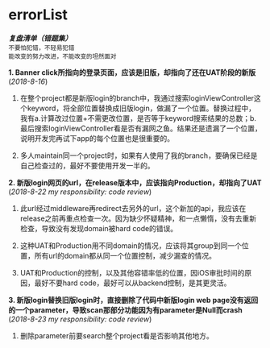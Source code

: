 # errorList
***复盘清单（错题集）***    
    ```不要怕犯错，不轻易犯错```      
    ```能改变的努力改进，不能改变的坦然面对```

**1. Banner click所指向的登录页面，应该是旧版，却指向了还在UAT阶段的新版**   
   (_2018-8-16_)
   1. 在整个project都是新版login的branch中，我通过搜索loginViewController这个keyword，将全部位置替换成旧版login，做漏了一个位置。替换过程中，我有a.计算改过位置+不需更改位置，是否等于keyword搜索结果的总数；b.最后搜索loginViewController看是否有漏网之鱼。结果还是遗漏了一个位置，说明开发完再试下app的每个位置也是很重要的。
   
   2. 多人maintain同一个project时，如果有人使用了我的branch，要确保已经是自己检查过的，最好不要使用开发一半的。   


**2. 新版login网页的url，在release版本中，应该指向Production，却指向了UAT**   
   (_2018-8-22 my responsibility: code review_)
   1. 此url经过middleware再redirect去另外的url，这个新加的api，我应该在release之前再重点检查一次。因为缺少怀疑精神，和一点懒惰，没有去重新检查，导致没有发现domain被hard code的错误。  
   
   2. 这种UAT和Production用不同domain的情况，应该将其group到同一个位置，所有url的domain都从同一个位置控制，减少漏查的情况。  
   
   3. UAT和Production的控制，以及其他容错率低的位置，因iOS审批时间的原因，最好不要hard code，最好可以从backend控制，是其更灵活。   
     
    
**3. 新版login替换旧版login时，直接删除了代码中新版login web page没有返回的一个parameter，导致scan那部分功能因为有parameter是Null而crash**    
   (_2018-8-23 my responsibility: code review_)
  
   1. 删除parameter前要search整个project看是否影响其他地方。  
   
   
